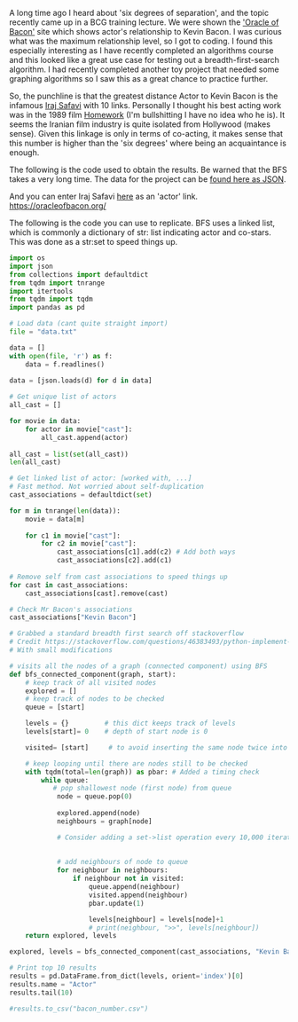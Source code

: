 A long time ago I heard about 'six degrees of separation', and the topic recently came up in a BCG training lecture. We were shown the ['Oracle of Bacon'](https://oracleofbacon.org/) site which shows actor's relationship to Kevin Bacon. I was curious what was the maximum relationship level, so I got to coding. I found this especially interesting as I have recently completed an algorithms course and this looked like a great use case for testing out a breadth-first-search algorithm. I had recently completed another toy project that needed some graphing algorithms so I saw this as a great chance to practice further.

So, the punchline is that the greatest distance Actor to Kevin Bacon is the infamous [Iraj Safavi](https://www.imdb.com/name/nm0755811/) with 10 links. Personally I thought his best acting work was in the 1989 film [Homework](https://www.imdb.com/title/tt0097843/?ref_=nm_flmg_cin_4) (I'm bullshitting I have no idea who he is). It seems the Iranian film industry is quite isolated from Hollywood (makes sense). Given this linkage is only in terms of co-acting, it makes sense that this number is higher than the 'six degrees' where being an acquaintance is enough.

The following is the code used to obtain the results. Be warned that the BFS takes a very long time. The data for the project can be [found here as JSON](https://oracleofbacon.org/how.php).

And you can enter Iraj Safavi [here](https://oracleofbacon.org/) as an 'actor' link. https://oracleofbacon.org/

The following is the code you can use to replicate. BFS uses a linked list, which is commonly a dictionary of str: list indicating actor and co-stars. This was done as a str:set to speed things up.


```python
import os
import json
from collections import defaultdict
from tqdm import tnrange
import itertools
from tqdm import tqdm
import pandas as pd
```

```python
# Load data (cant quite straight import)
file = "data.txt"

data = []
with open(file, 'r') as f:
    data = f.readlines()
    
data = [json.loads(d) for d in data]    

```


```python
# Get unique list of actors
all_cast = []

for movie in data:
    for actor in movie["cast"]:
        all_cast.append(actor)
        
all_cast = list(set(all_cast))  
len(all_cast)

```


```python
# Get linked list of actor: [worked with, ...]
# Fast method. Not worried about self-duplication
cast_associations = defaultdict(set)

for m in tnrange(len(data)):
    movie = data[m]
    
    for c1 in movie["cast"]:
        for c2 in movie["cast"]:
            cast_associations[c1].add(c2) # Add both ways
            cast_associations[c2].add(c1)
            
# Remove self from cast associations to speed things up
for cast in cast_associations:
    cast_associations[cast].remove(cast)

```


```python
# Check Mr Bacon's associations
cast_associations["Kevin Bacon"]

```


```python
# Grabbed a standard breadth first search off stackoverflow
# Credit https://stackoverflow.com/questions/46383493/python-implement-breadth-first-search
# With small modifications

# visits all the nodes of a graph (connected component) using BFS
def bfs_connected_component(graph, start):
    # keep track of all visited nodes
    explored = []
    # keep track of nodes to be checked
    queue = [start]

    levels = {}         # this dict keeps track of levels
    levels[start]= 0    # depth of start node is 0

    visited= [start]     # to avoid inserting the same node twice into the queue

    # keep looping until there are nodes still to be checked
    with tqdm(total=len(graph)) as pbar: # Added a timing check
        while queue:
           # pop shallowest node (first node) from queue
            node = queue.pop(0)
            
            explored.append(node)
            neighbours = graph[node]

            # Consider adding a set->list operation every 10,000 iterations or so to speed up search process
            
            
            # add neighbours of node to queue
            for neighbour in neighbours:
                if neighbour not in visited:
                    queue.append(neighbour)
                    visited.append(neighbour)
                    pbar.update(1)

                    levels[neighbour] = levels[node]+1
                    # print(neighbour, ">>", levels[neighbour])
    return explored, levels

```

```python
explored, levels = bfs_connected_component(cast_associations, "Kevin Bacon")

```

```python
# Print top 10 results
results = pd.DataFrame.from_dict(levels, orient='index')[0]
results.name = "Actor"
results.tail(10)

#results.to_csv("bacon_number.csv")

```

